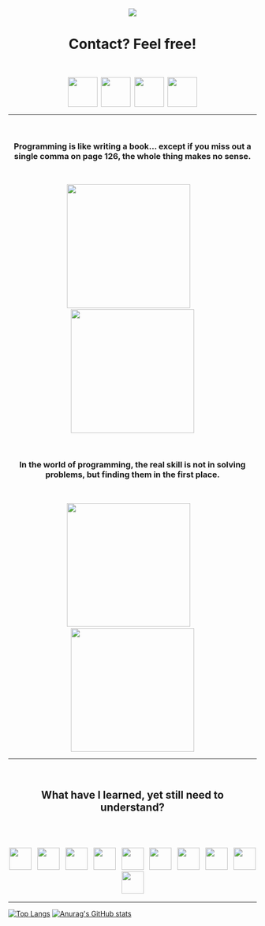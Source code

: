 <br>

<p align="center">
  <img src="https://capsule-render.vercel.app/api?type=venom&height=400&color=gradient&text=Look%20who's%20here!&textBg=false&animation=blink&desc=You're%20not%20lost%20are%20you?&descSize=-14"/>
</p>

# <p align="center"><b>Contact? Feel free!</b></p>

<br>

<p align="center" style="font-size:5;">
  <a href="#"><img src="https://github.com/blazejzj/blazejzj/assets/142219617/a2a36596-7ce5-4ede-8cb5-62cae30602e3" height="60" width="60"/></a> &nbsp; &nbsp;
  <a href="#"><img src="https://github.com/blazejzj/blazejzj/assets/142219617/86d0cc72-1d2a-4c52-b908-19115dde8fa1" height="60" width="60"/></a> &nbsp; &nbsp;
  <a href="#"><img src="https://github.com/blazejzj/blazejzj/assets/142219617/c6ea4fdd-ced3-42f0-ab47-f635dcebff3c" height="60" width="60"/></a> &nbsp; &nbsp;
  <a href="#"><img src="https://github.com/blazejzj/blazejzj/assets/142219617/b4c17b3d-6dce-41a1-af62-4d3b270d5539" height="60" width="60"/></a>
</p>


---

<br>

### <p align="center"><b>Programming is like writing a book... except if you miss out a single comma on page 126, the whole thing makes no sense.</b></p>

<br>

<p align="center">
  <img src="https://github.com/blazejzj/blazejzj/assets/142219617/b10da9c5-7a5e-4f8e-8d06-a7266755102a" height="250" width="250"/> &nbsp; &nbsp;
  <img src="https://github.com/blazejzj/blazejzj/assets/142219617/1b8e78c0-6107-46b2-ad4a-e3ba76bfd532" height="250" width="250"/>
</p>

<br>

### <p align="center"><b>In the world of programming, the real skill is not in solving problems, but finding them in the first place.</b></p>

<br>

<p align="center">
  <img src="https://github.com/blazejzj/blazejzj/assets/142219617/e2286566-c10e-4028-b1cb-7d607d9d04df" height="250" width="250"/> &nbsp; &nbsp;
  <img src="https://github.com/blazejzj/blazejzj/assets/142219617/4099a733-49e0-4359-8b55-1bbd8c0bd5d1" height="250" width="250"/>
</p>

---

<br>

## <p align="center"><b>What have I learned, yet still need to understand?</b></p>

<br>
<br>

<div align="center">
  <p>
    <img src="https://cdn.jsdelivr.net/gh/devicons/devicon@latest/icons/python/python-original.svg" width="45" height="45"/> &nbsp;
    <img src="https://cdn.jsdelivr.net/gh/devicons/devicon@latest/icons/java/java-original.svg" width="45" height="45"/> &nbsp;
    <img src="https://cdn.jsdelivr.net/gh/devicons/devicon@latest/icons/mysql/mysql-plain-wordmark.svg" width="45" height="45"/> &nbsp;
    <img src="https://cdn.jsdelivr.net/gh/devicons/devicon@latest/icons/vscode/vscode-original.svg" width="45" height="45"/> &nbsp;
    <img src="https://cdn.jsdelivr.net/gh/devicons/devicon@latest/icons/css3/css3-original.svg" width="45" height="45"/> &nbsp; 
    <img src="https://cdn.jsdelivr.net/gh/devicons/devicon@latest/icons/html5/html5-original.svg" width="45" height="45"/> &nbsp; 
    <img src="https://cdn.jsdelivr.net/gh/devicons/devicon@latest/icons/sass/sass-original.svg" width="45" height="45"/> &nbsp;
    <img src="https://cdn.jsdelivr.net/gh/devicons/devicon@latest/icons/jetbrains/jetbrains-original.svg" width="45" height="45"/> &nbsp; 
    <img src="https://cdn.jsdelivr.net/gh/devicons/devicon@latest/icons/visualstudio/visualstudio-original.svg" width="45" height="45"/> &nbsp;
    <img src="https://github.com/blazejzj/blazejzj/assets/142219617/01a2d1aa-2a5c-4a58-9af4-a97ae16731ef" width="45" height="45"/> &nbsp;
  </p>
</div>


---

[![Top Langs](https://github-readme-stats.vercel.app/api/top-langs/?username=blazejzj&layout=donut&langs_count=6&theme=cobalt)](https://github.com/anuraghazra/github-readme-stats)
[![Anurag's GitHub stats](https://github-readme-stats.vercel.app/api?username=blazejzj&theme=cobalt)](https://github.com/blazejzj/github-readme-stats)




